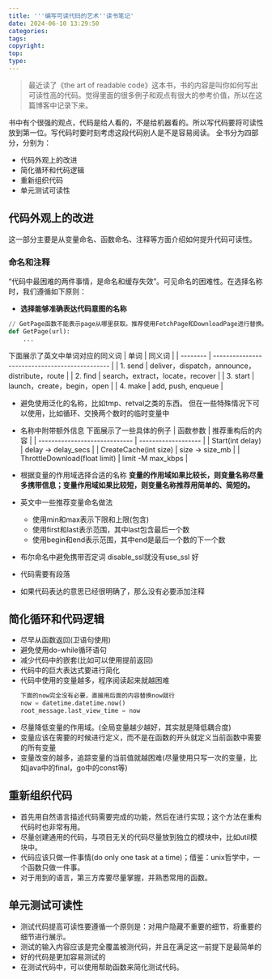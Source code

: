 ```yaml
---
title: '''编写可读代码的艺术''读书笔记'
date: 2024-06-10 13:29:50
categories: 
tags: 
copyright:
top:
type:
---
```


> 最近读了《the art of readable code》这本书，书的内容是叫你如何写出可读性高的代码。觉得里面的很多例子和观点有很大的参考价值，所以在这篇博客中记录下来。

书中有个很强的观点，代码是给人看的，不是给机器看的。所以写代码要将可读性放到第一位。写代码时要时刻考虑这段代码别人是不是容易阅读。
全书分为四部分，分别为：
- 代码外观上的改进
- 简化循环和代码逻辑
- 重新组织代码
- 单元测试可读性

## 代码外观上的改进
这一部分主要是从变量命名、函数命名、注释等方面介绍如何提升代码可读性。
### 命名和注释
“代码中最困难的两件事情，是命名和缓存失效”。可见命名的困难性。在选择名称时，我们遵循如下原则：
- **选择能够准确表达代码意图的名称**
```python
// GetPage函数不能表示page从哪里获取。推荐使用FetchPage和DownloadPage进行替换。
def GetPage(url):
    ...
```
下面展示了英文中单词对应的同义词
| 单词     | 同义词                                         |
| -------- | ---------------------------------------------- |
| 1. send  | deliver，dispatch，announce，distribute，route |
| 2. find  | search，extract，locate，recover               |
| 3. start | launch，create，begin，open                    |
| 4. make  | add, push, enqueue                             |

- 避免使用泛化的名称，比如tmp、retval之类的东西。
  但在一些特殊情况下可以使用，比如循环、交换两个数时的临时变量中
- 名称中附带额外信息
下面展示了一些具体的例子
| 函数参数                      | 推荐重构后的内容    |
| ----------------------------- | ------------------- |
| Start(int delay)              | delay -> delay_secs |
| CreateCache(int size)         | size -> size_mb     |
| ThrottleDownload(float limit) | limit -M max_kbps   |
  
- 根据变量的作用域选择合适的名称
  **变量的作用域如果比较长，则变量名称尽量多携带信息；变量作用域如果比较短，则变量名称推荐用简单的、简短的。**

- 英文中一些推荐变量命名做法
  - 使用min和max表示下限和上限(包含)
  - 使用first和last表示范围，其中last包含最后一个数
  - 使用begin和end表示范围，其中end是最后一个数的下一个数
- 布尔命名中避免携带否定词
  disable_ssl就没有use_ssl 好
- 代码需要有段落
- 如果代码表达的意思已经很明确了，那么没有必要添加注释

## 简化循环和代码逻辑
- 尽早从函数返回(卫语句使用)
- 避免使用do-while循环语句
- 减少代码中的嵌套(比如可以使用提前返回)
- 代码中的巨大表达式要进行简化
- 代码中使用的变量越多，程序阅读起来就越困难
  ```python
  下面的now完全没有必要，直接用后面的内容替换now就行
  now = datetime.datetime.now()
  root_message.last_view_time = now
  ```
- 尽量降低变量的作用域。(全局变量越少越好，其实就是降低耦合度)
- 变量应该在需要的时候进行定义，而不是在函数的开头就定义当前函数中需要的所有变量
- 变量改变的越多，追踪变量的当前值就越困难(尽量使用只写一次的变量，比如java中的final，go中的const等)

## 重新组织代码
- 首先用自然语言描述代码需要完成的功能，然后在进行实现；这个方法在重构代码时也非常有用。
- 尽量创建通用的代码，与项目无关的代码尽量放到独立的模块中，比如util模块中。
- 代码应该只做一件事情(do only one task at a time)；借鉴：unix哲学中，一个函数只做一件事。
- 对于用到的语言，第三方库要尽量掌握，并熟悉常用的函数。

## 单元测试可读性
- 测试代码提高可读性要遵循一个原则是：对用户隐藏不重要的细节，将重要的细节进行展示。
- 测试的输入内容应该是完全覆盖被测代码，并且在满足这一前提下是最简单的
- 好的代码是更加容易测试的
- 在测试代码中，可以使用帮助函数来简化测试代码。